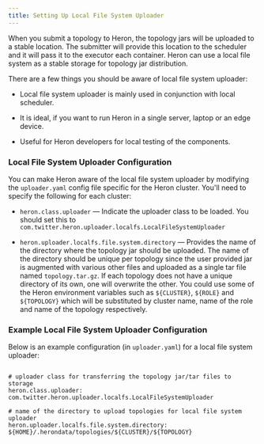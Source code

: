 ```yaml
---
title: Setting Up Local File System Uploader
---
```


When you submit a topology to Heron, the topology jars will be uploaded to a
stable location. The submitter will provide this location to the scheduler and
it will pass it to the executor each container. Heron can use a local file 
system as a stable storage for topology jar distribution.

There are a few things you should be aware of local file system uploader:

* Local file system uploader is mainly used in conjunction with local scheduler.

* It is ideal, if you want to run Heron in a single server, laptop or an edge device.

* Useful for Heron developers for local testing of the components.

### Local File System Uploader Configuration

You can make Heron aware of the local file system uploader by modifying the
`uploader.yaml` config file specific for the Heron cluster. You'll need to specify
the following for each cluster:

* `heron.class.uploader` &mdash; Indicate the uploader class to be loaded. You should set this
to `com.twitter.heron.uploader.localfs.LocalFileSystemUploader`

* `heron.uploader.localfs.file.system.directory` &mdash; Provides the name of the directory where
the topology jar should be uploaded. The name of the directory should be unique per topology since
the user provided jar is augmented with various other files and uploaded as a single tar file named
`topology.tar.gz`. If each topology does not have a unique directory of its own, one will overwrite 
the other. You could use some of the Heron environment variables such as `${CLUSTER}`, `${ROLE}` and 
`${TOPOLOGY}` which will be substituted by cluster name, name of the role  and name of the topology
respectively.

### Example Local File System Uploader Configuration

Below is an example configuration (in `uploader.yaml`) for a local file system uploader:

<pre><code>
# uploader class for transferring the topology jar/tar files to storage
heron.class.uploader: com.twitter.heron.uploader.localfs.LocalFileSystemUploader

# name of the directory to upload topologies for local file system uploader
heron.uploader.localfs.file.system.directory: ${HOME}/.herondata/topologies/${CLUSTER}/${TOPOLOGY}
</code></pre>

